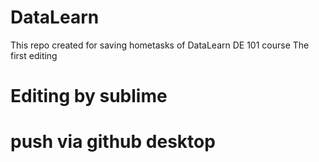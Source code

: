 # DataLearn
This repo created for saving hometasks of DataLearn DE 101 course
The first editing 
# Editing by sublime
# push via github desktop